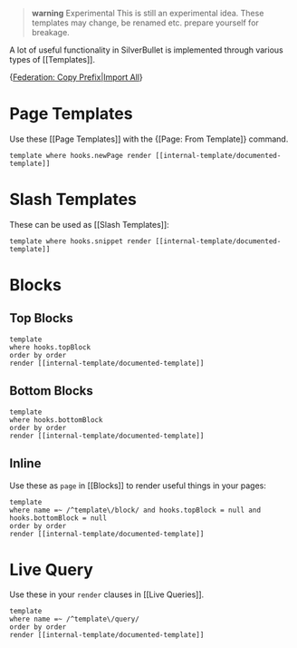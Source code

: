 > **warning** Experimental
> This is still an experimental idea. These templates may change, be renamed etc. prepare yourself for breakage.

A lot of useful functionality in SilverBullet is implemented through various types of [[Templates]].


{[Federation: Copy Prefix|Import All]("!localhost:3001/template/core/")}

# Page Templates
Use these [[Page Templates]] with the {[Page: From Template]} command.

```query
template where hooks.newPage render [[internal-template/documented-template]]
```

# Slash Templates
These can be used as [[Slash Templates]]:

```query
template where hooks.snippet render [[internal-template/documented-template]]
```

# Blocks
## Top Blocks
```query
template
where hooks.topBlock
order by order
render [[internal-template/documented-template]]
```

## Bottom Blocks
```query
template
where hooks.bottomBlock
order by order
render [[internal-template/documented-template]]
```


## Inline
Use these as `page` in [[Blocks]] to render useful things in your pages:

```query
template
where name =~ /^template\/block/ and hooks.topBlock = null and hooks.bottomBlock = null
order by order
render [[internal-template/documented-template]]
```

# Live Query
Use these in your `render` clauses in [[Live Queries]].

```query
template
where name =~ /^template\/query/
order by order
render [[internal-template/documented-template]]
```
